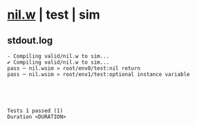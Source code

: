 # [nil.w](../../../../examples/tests/valid/nil.w) | test | sim

## stdout.log
```log
- Compiling valid/nil.w to sim...
✔ Compiling valid/nil.w to sim...
pass ─ nil.wsim » root/env0/test:nil return                
pass ─ nil.wsim » root/env1/test:optional instance variable
 




Tests 1 passed (1) 
Duration <DURATION>

```

